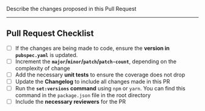 Describe the changes proposed in this Pull Request

---
## Pull Request Checklist

- [ ] If the changes are being made to code, ensure the **version in `pubspec.yaml`** is updated. 
- [ ] Increment the **`major`/`minor`/`patch`/`patch-count`**, depending on the complexity of change
- [ ] Add the necessary **unit tests** to ensure the coverage does not drop
- [ ] Update the **Changelog** to include all changes made in this PR
- [ ] Run the **`set:versions` command** using `npm` or `yarn`. You can find this command in the `package.json` file in the root directory
- [ ] Include the **necessary reviewers** for the PR
